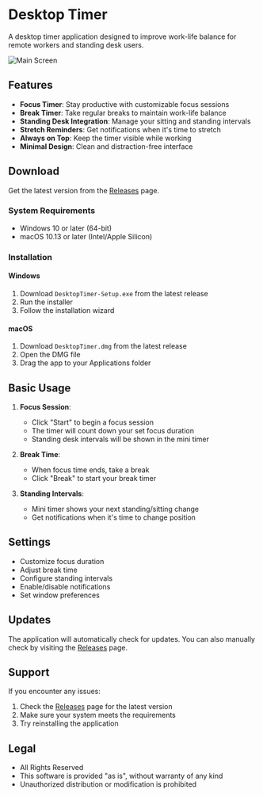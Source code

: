 # Desktop Timer

A desktop timer application designed to improve work-life balance for remote workers and standing desk users.

![Main Screen](docs/images/main-screen.png)

## Features

- **Focus Timer**: Stay productive with customizable focus sessions
- **Break Timer**: Take regular breaks to maintain work-life balance
- **Standing Desk Integration**: Manage your sitting and standing intervals
- **Stretch Reminders**: Get notifications when it's time to stretch
- **Always on Top**: Keep the timer visible while working
- **Minimal Design**: Clean and distraction-free interface

## Download

Get the latest version from the [Releases](../../releases) page.

### System Requirements

- Windows 10 or later (64-bit)
- macOS 10.13 or later (Intel/Apple Silicon)

### Installation

#### Windows
1. Download `DesktopTimer-Setup.exe` from the latest release
2. Run the installer
3. Follow the installation wizard

#### macOS
1. Download `DesktopTimer.dmg` from the latest release
2. Open the DMG file
3. Drag the app to your Applications folder

## Basic Usage

1. **Focus Session**:
   - Click "Start" to begin a focus session
   - The timer will count down your set focus duration
   - Standing desk intervals will be shown in the mini timer

2. **Break Time**:
   - When focus time ends, take a break
   - Click "Break" to start your break timer

3. **Standing Intervals**:
   - Mini timer shows your next standing/sitting change
   - Get notifications when it's time to change position

## Settings

- Customize focus duration
- Adjust break time
- Configure standing intervals
- Enable/disable notifications
- Set window preferences

## Updates

The application will automatically check for updates. You can also manually check by visiting the [Releases](../../releases) page.

## Support

If you encounter any issues:
1. Check the [Releases](../../releases) page for the latest version
2. Make sure your system meets the requirements
3. Try reinstalling the application

## Legal

- All Rights Reserved
- This software is provided "as is", without warranty of any kind
- Unauthorized distribution or modification is prohibited
